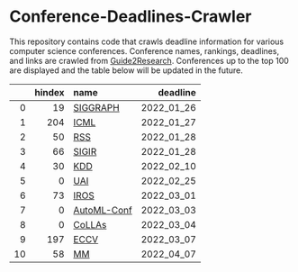 # Conference-Deadlines-Crawler 

 This repository contains code that crawls deadline information for various computer science conferences. Conference names, rankings, deadlines, and links are crawled from [Guide2Research](https://www.guide2research.com/topconf/machine-learning). Conferences up to the top 100 are displayed and the table below will be updated in the future.

|    |   hindex | name                                     |   deadline |
|---:|---------:|:-----------------------------------------|-----------:|
|  0 |       19 | [SIGGRAPH](https://s2022.siggraph.org/)  | 2022_01_26 |
|  1 |      204 | [ICML](https://icml.cc/Conferences/2022) | 2022_01_27 |
|  2 |       50 | [RSS](https://roboticsconference.org/)   | 2022_01_28 |
|  3 |       66 | [SIGIR](https://sigir.org/sigir2022/)    | 2022_01_28 |
|  4 |       30 | [KDD](https://www.kdd.org/kdd2022/)      | 2022_02_10 |
|  5 |        0 | [UAI](https://www.auai.org/uai2022/)     | 2022_02_25 |
|  6 |       73 | [IROS](https://iros2022.org/)            | 2022_03_01 |
|  7 |        0 | [AutoML-Conf](https://automl.cc/)        | 2022_03_03 |
|  8 |        0 | [CoLLAs](https://lifelong-ml.cc)         | 2022_03_04 |
|  9 |      197 | [ECCV](https://eccv2022.ecva.net/)       | 2022_03_07 |
| 10 |       58 | [MM](https://2022.acmmm.org/)            | 2022_04_07 |